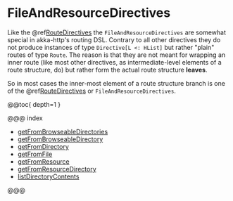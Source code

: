 <a id="fileandresourcedirectives"></a>
# FileAndResourceDirectives

Like the @ref[RouteDirectives](../route-directives/index.md#routedirectives) the `FileAndResourceDirectives` are somewhat special in akka-http's routing DSL.
Contrary to all other directives they do not produce instances of type `Directive[L <: HList]` but rather "plain"
routes of type `Route`.
The reason is that they are not meant for wrapping an inner route (like most other directives, as intermediate-level
elements of a route structure, do) but rather form the actual route structure **leaves**.

So in most cases the inner-most element of a route structure branch is one of the @ref[RouteDirectives](../route-directives/index.md#routedirectives) or
`FileAndResourceDirectives`.

@@toc{ depth=1 }

@@@ index

* [getFromBrowseableDirectories](getFromBrowseableDirectories.md)
* [getFromBrowseableDirectory](getFromBrowseableDirectory.md)
* [getFromDirectory](getFromDirectory.md)
* [getFromFile](getFromFile.md)
* [getFromResource](getFromResource.md)
* [getFromResourceDirectory](getFromResourceDirectory.md)
* [listDirectoryContents](listDirectoryContents.md)

@@@
